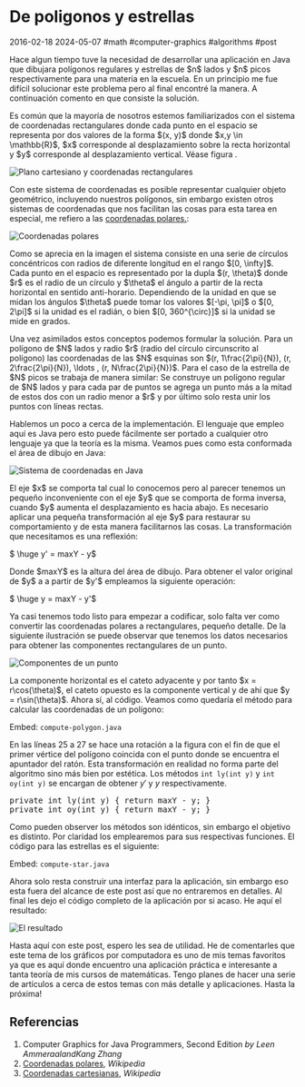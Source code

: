 <!-- vim: set spelllang=es_mx: -->
# De poligonos y estrellas
2016-02-18 2024-05-07 #math #computer-graphics #algorithms #post

<p>Hace algun tiempo tuve la necesidad de desarrollar una aplicación en Java que dibujara polígonos regulares y estrellas de $n$ lados y $n$ picos respectivamente para una materia en la escuela. En un principio me fue difícil solucionar este problema pero al final encontré la manera. A continuación comento en que consiste la solución.</p>
 
<p>Es común que la mayoría de nosotros estemos familiarizados con el sistema de coordenadas rectangulares donde cada punto en el espacio se representa por dos valores de la forma $(x, y)$ donde $x,y \in \mathbb{R}$, $x$ corresponde al desplazamiento sobre la recta horizontal y $y$ corresponde al desplazamiento vertical. Véase figura .</p>

![Plano cartesiano y coordenadas rectangulares](/de-poligonos-y-estrellas/plano_cartesiano.png)

<p>Con este sistema de coordenadas es posible representar cualquier objeto geométrico, incluyendo nuestros polígonos, sin embargo existen otros sistemas de coordenadas que nos facilitan las cosas para esta tarea en especial, me refiero a las <a href="http://es.wikipedia.org/wiki/Coordenadas_polares" target="_blank">coordenadas polares.</a>:</p>

![Coordenadas polares](/de-poligonos-y-estrellas/coordenadas_polares.png)

<p>Como se aprecia en la imagen el sistema consiste en una serie de círculos concéntricos con radios de diferente longitud en el rango $[0, \infty]$. Cada punto en el espacio es representado por la dupla $(r, \theta)$ donde $r$ es el radio de un círculo y $\theta$ el ángulo a partir de la recta horizontal en sentido anti-horario. Dependiendo de la unidad en que se midan los ángulos $\theta$ puede tomar los valores $[-\pi, \pi]$ o $[0, 2\pi]$ si la unidad es el radián, o bien $[0, 360^{\circ}]$ si la unidad se mide en grados.</p>

<p>Una vez asimilados estos conceptos podemos formular la solución. Para un polígono de $N$ lados y radio $r$ (radio del círculo circunscrito al polígono) las coordenadas de las $N$ esquinas son $(r, 1\frac{2\pi}{N}), (r, 2\frac{2\pi}{N}), \ldots , (r, N\frac{2\pi}{N})$. Para el caso de la estrella de $N$ picos se trabaja de manera similar: Se construye un polígono regular de $N$ lados y para cada par de puntos se agrega un punto más a la mitad de estos dos con un radio menor a $r$ y por último solo resta unir los puntos con líneas rectas.</p>

<p>Hablemos un poco a cerca de la implementación. El lenguaje que empleo aquí es Java pero esto puede fácilmente ser portado a cualquier otro lenguaje ya que la teoría es la misma. Veamos pues como esta conformada el área de dibujo en Java:</p>

![Sistema de coordenadas en Java](/de-poligonos-y-estrellas/coordenadas_java.png)

<p>El eje $x$ se comporta tal cual lo conocemos pero al parecer tenemos un pequeño inconveniente  con el eje $y$ que se comporta de forma inversa, cuando $y$ aumenta el desplazamiento es hacia abajo. Es necesario aplicar una pequeña transformación al eje $y$ para restaurar su comportamiento y de esta manera facilitarnos las cosas. La transformación que necesitamos es una reflexión:</p>

$ \huge y' = maxY - y$

<p>Donde $maxY$ es la altura del área de dibujo. Para obtener el valor original de $y$ a a partir de $y'$ empleamos la siguiente operación: </p>

$ \huge y = maxY - y'$

<p>Ya casi tenemos todo listo para empezar a codificar, solo falta ver como convertir las coordenadas polares a rectangulares, pequeño detalle. De la siguiente ilustración se puede observar que tenemos los datos necesarios para obtener las componentes rectangulares de un punto.</p>


![Componentes de un punto](/de-poligonos-y-estrellas/polar_a_rectangular.png)


<p>La componente horizontal es el cateto adyacente y por tanto $x = r\cos(\theta)$, el cateto opuesto es la componente vertical y de ahí que $y = r\sin(\theta)$. Ahora sí, al código. Veamos como quedaría el método para calcular las coordenadas de un polígono:</p>

Embed: `compute-polygon.java`

En las líneas 25 a 27 se hace una rotación a la figura con el fin de que el primer vértice del polígono coincida con el punto donde se encuentra el apuntador del ratón. Esta transformación en realidad no forma parte del algoritmo sino más bien por estética. Los métodos `int ly(int y)` y `int oy(int y)` se encargan de obtener $y'$ y $y$ respectivamente.

<pre lang="cpp" theme="slate" >
private int ly(int y) { return maxY - y; }
private int oy(int y) { return maxY - y; }
</pre>

<p>Como pueden observer los métodos son idénticos, sin embargo el objetivo es distinto. Por claridad los emplearemos para sus respectivas funciones. El código para las estrellas es el siguiente:</p>

Embed: `compute-star.java`

<p>Ahora solo resta construir una interfaz para la aplicación, sin embargo eso esta fuera del alcance de este post así que no entraremos en detalles. Al final les dejo el código completo de la aplicación por si acaso. He aquí el resultado:</p>

![El resultado](/de-poligonos-y-estrellas/polygon_test.png)

<p>Hasta aquí con este post, espero les sea de utilidad. He de comentarles que este tema de los gráficos por computadora es uno de mis temas favoritos ya que es aquí donde encuentro una aplicación práctica e interesante a tanta teoría de mis cursos de matemáticas. Tengo planes de hacer una serie de artículos a cerca de estos temas con más detalle y aplicaciones. Hasta la próxima!</p>

## Referencias

<ol>
  <li>Computer Graphics for Java Programmers, Second Edition <em>by Leen AmmeraalandKang Zhang</em></li>
  <li><a href="http://es.wikipedia.org/wiki/Coordenadas_polares" target="_blank">Coordenadas polares</a>, <em>Wikipedia</em></li>
  <li><a href="http://es.wikipedia.org/wiki/Coordenadas_cartesianas" target="_blank">Coordenadas cartesianas</a>, <em>Wikipedia</em></li>
</ol>

